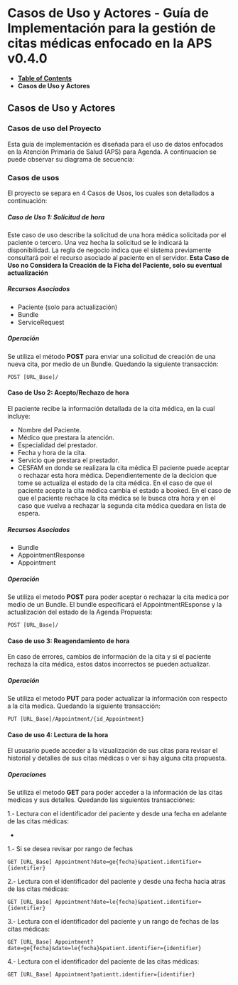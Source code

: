 # Casos de Uso y Actores - Guía de Implementación para la gestión de citas médicas enfocado en la APS v0.4.0

* [**Table of Contents**](toc.md)
* **Casos de Uso y Actores**

## Casos de Uso y Actores

### Casos de uso del Proyecto

Esta guía de implementación es diseñada para el uso de datos enfocados en la Atención Primaria de Salud (APS) para Agenda. A continuacion se puede observar su diagrama de secuencia:

### Casos de usos

El proyecto se separa en 4 Casos de Usos, los cuales son detallados a continuación:

##### Caso de Uso 1: Solicitud de hora

Este caso de uso describe la solicitud de una hora médica solicitada por el paciente o tercero. Una vez hecha la solicitud se le indicará la disponibilidad. La regla de negocio indica que el sistema previamente consultará poir el recurso asociado al paciente en el servidor. **Esta Caso de Uso no Considera la Creación de la Ficha del Paciente, solo su eventual actualización** 

##### Recursos Asociados

* Paciente (solo para actualización)
* Bundle
* ServiceRequest 

##### Operación

Se utiliza el método **POST** para enviar una solicitud de creación de una nueva cita, por medio de un Bundle. Quedando la siguiente transacción: 

```
POST [URL_Base]/

```

#### Caso de Uso 2: Acepto/Rechazo de hora

El paciente recibe la información detallada de la cita médica, en la cual incluye:

* Nombre del Paciente.
* Médico que prestara la atención.
* Especialidad del prestador.
* Fecha y hora de la cita.
* Servicio que prestara el prestador.
* CESFAM en donde se realizara la cita médica 
 El paciente puede aceptar o rechazar esta hora médica. Dependientemente de la decicion que tome se actualiza el estado de la cita médica. En el caso de que el paciente acepte la cita médica cambia el estado a booked. En el caso de que el paciente rechace la cita médica se le busca otra hora y en el caso que vuelva a rechazar la segunda cita médica quedara en lista de espera. 

##### Recursos Asociados

* Bundle
* AppointmentResponse
* Appointment

##### Operación

Se utiliza el metodo **POST** para poder aceptar o rechazar la cita medica por medio de un Bundle. El bundle especificará el AppointmentREsponse y la actualización del estado de la Agenda Propuesta: 

```
POST [URL_Base]/

```

#### Caso de uso 3: Reagendamiento de hora

En caso de errores, cambios de información de la cita y si el paciente rechaza la cita médica, estos datos incorrectos se pueden actualizar.

##### Operación

Se utiliza el metodo **PUT** para poder actualizar la información con respecto a la cita medica. Quedando la siguiente transacción: 

```
PUT [URL_Base]/Appointment/{id_Appointment}

```

#### Caso de uso 4: Lectura de la hora

El ususario puede acceder a la vizualización de sus citas para revisar el historial y detalles de sus citas médicas o ver si hay alguna cita propuesta. 

##### Operaciones

Se utiliza el metodo **GET** para poder acceder a la información de las citas medicas y sus detalles. Quedando las siguientes transacciónes: 

1.- Lectura con el identificador del paciente y desde una fecha en adelante de las citas médicas: 

* 

1.- Si se desea revisar por rango de fechas

```
GET [URL_Base] Appointment?date=ge{fecha}&patient.identifier={identifier}

```

2.- Lectura con el identificador del paciente y desde una fecha hacia atras de las citas médicas: 

```
GET [URL_Base] Appointment?date=le{fecha}&patient.identifier={identifier}

```

3.- Lectura con el identificador del paciente y un rango de fechas de las citas médicas: 

```
GET [URL_Base] Appointment?date=ge{fecha}&date=le{fecha}&patient.identifier={identifier}

```

4.- Lectura con el identificador del paciente de las citas médicas: 

```
GET [URL_Base] Appointment?patientt.identifier={identifier}

```

